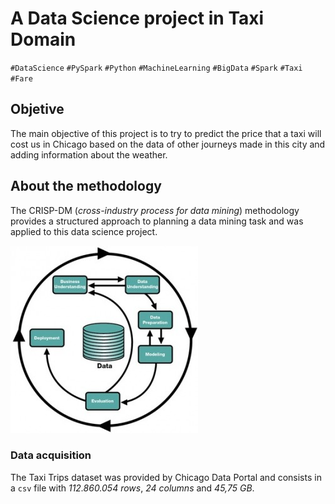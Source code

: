 
A Data Science project in Taxi Domain
===================
`#DataScience` `#PySpark` `#Python` `#MachineLearning` `#BigData` `#Spark` `#Taxi` `#Fare`


## Objetive ##

The main objective of this project is to try to predict the price that a taxi will cost us in Chicago based on the data of other journeys made in this city and adding information about the weather. 

## About the methodology ##
The CRISP-DM (*cross-industry process for data mining*) methodology provides a structured approach to planning a data mining task and was applied to this data science project.

![CRISP-DM](Information/process.jpg)

### Data acquisition

The Taxi Trips dataset was provided by Chicago Data Portal and consists in a `csv` file with *112.860.054 rows*, *24 columns* and *45,75 GB*.



